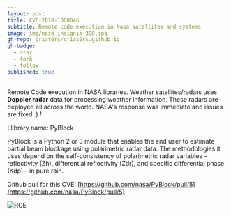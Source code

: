 ```yaml
---
layout: post
title: CVE-2018-1000046
subtitle: Remote code execution in Nasa satellites and systems
image: img/nasa_insignia_300.jpg
gh-repo: cr1at0rs/cr1at0rs.github.io
gh-badge:
  - star
  - fork
  - follow
published: true
---
```


Remote Code execution in NASA libraries. Weather satellites/radars uses **Doppler radar**  data for processing weather information. These radars are deployed all across the world. NASA's response was immediate and issues are fixed :) !

Llibrary name: PyBlock

PyBlock is a Python 2 or 3 module that enables the end user to estimate partial beam blockage using polarimetric radar data. The methodologies it uses depend on the self-consistency of polarimetric radar variables - reflectivity (Zh), differential reflectivity (Zdr), and specific differential phase (Kdp) - in pure rain. 


Github pull for this CVE: [https://github.com/nasa/PyBlock/pull/5](https://github.com/nasa/PyBlock/pull/5)

![RCE]({{site.baseurl}}/img/23cf54ea-b715-11e6-90e7-7fa9ddb1a91d.png)
